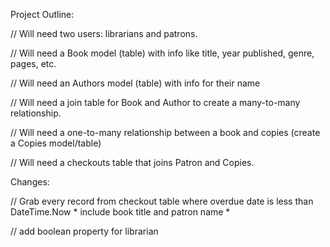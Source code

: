 Project Outline:

// Will need two users: librarians and patrons.

// Will need a Book model (table) with info like title, year published, genre, pages, etc.

// Will need an Authors model (table) with info for their name

// Will need a join table for Book and Author to create a many-to-many relationship.

//  Will need a one-to-many relationship between a book and copies (create a Copies model/table)

// Will need a checkouts table that joins Patron and Copies.

Changes:

// Grab every record from checkout table where overdue date is less than DateTime.Now
    * include book title and patron name
    *

// add boolean property for librarian